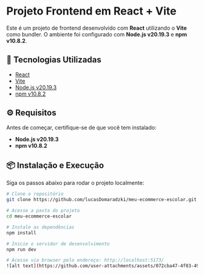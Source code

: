 # Projeto Frontend em React + Vite

Este é um projeto de frontend desenvolvido com **React** utilizando o **Vite** como bundler. O ambiente foi configurado com **Node.js v20.19.3** e **npm v10.8.2**.

## 🚀 Tecnologias Utilizadas

- [React](https://react.dev/)
- [Vite](https://vitejs.dev/)
- [Node.js v20.19.3](https://nodejs.org/)
- [npm v10.8.2](https://www.npmjs.com/)

## ⚙️ Requisitos

Antes de começar, certifique-se de que você tem instalado:

- **Node.js v20.19.3**
- **npm v10.8.2**

## 📦 Instalação e Execução

Siga os passos abaixo para rodar o projeto localmente:

```bash
# Clone o repositório
git clone https://github.com/lucasDomaradzki/meu-ecommerce-escolar.git

# Acesse a pasta do projeto
cd meu-ecommerce-escolar

# Instale as dependências
npm install

# Inicie o servidor de desenvolvimento
npm run dev

# Acesse via browser pelo endereço: http://localhost:5173/
![alt text](https://github.com/user-attachments/assets/072cba47-4f03-49ad-a1a3-e4a06d584c43)
